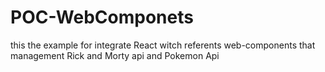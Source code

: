 # POC-WebComponets
this the example for integrate React witch referents web-components that management Rick and Morty api and Pokemon Api
